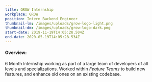 ```yaml
---
title: GROW Internship
workplace: GROW
position: Intern Backend Engineer
thumbnail-lm: /images/uploads/grow-logo-light.png
thumbnail-dm: /images/uploads/grow-logo-dark.png
start-date: 2019-11-19T14:05:28.504Z
end-date: 2020-05-19T14:05:28.534Z
---
```

#### Overview:

6 Month Internship working as part of a large team of developers of all levels and specializations. Worked within *Feature Teams* to build new features, and enhance old ones on an existing codebase.